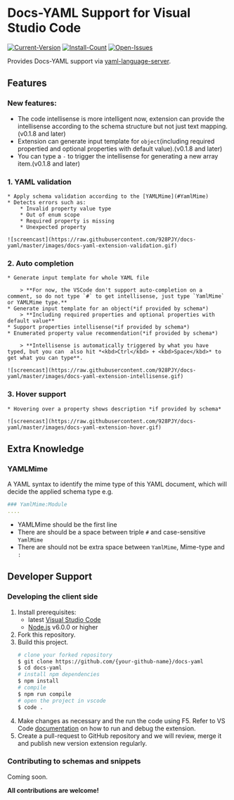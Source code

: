 
# Docs-YAML Support for Visual Studio Code

[![Current-Version](https://vsmarketplacebadge.apphb.com/version/Gizmos.docs-yaml.svg)](https://marketplace.visualstudio.com/items?itemName=Gizmos.docs-yaml)
[![Install-Count](https://vsmarketplacebadge.apphb.com/installs/Gizmos.docs-yaml.svg)](https://marketplace.visualstudio.com/items?itemName=Gizmos.docs-yaml)
[![Open-Issues](https://vsmarketplacebadge.apphb.com/rating/Gizmos.docs-yaml.svg)](https://marketplace.visualstudio.com/items?itemName=Gizmos.docs-yaml)

Provides Docs-YAML support via [yaml-language-server](https://github.com/redhat-developer/yaml-language-server).

## Features

### New features:

* The code intellisense is more intelligent now, extension can provide the intellisense according to the schema structure but not just text mapping.(v0.1.8 and later)
* Extension can generate input template for `object`(including required propertied and optional properties with default value).(v0.1.8 and later)
* You can type a `-` to trigger the intellisense for generating a new array item.(v0.1.8 and later)

### 1. YAML validation

    * Apply schema validation according to the [YAMLMime](#YamlMime)
    * Detects errors such as:
        * Invalid property value type
        * Out of enum scope
        * Required property is missing
        * Unexpected property

    ![screencast](https://raw.githubusercontent.com/928PJY/docs-yaml/master/images/docs-yaml-extension-validation.gif)

### 2. Auto completion

    * Generate input template for whole YAML file

        > **For now, the VSCode don't support auto-completion on a comment, so do not type `#` to get intellisense, just type `YamlMime` or YAMLMime type.**  
    * Generate input template for an object(*if provided by schema*)  
        > **Including required properties and optional properties with default value**  
    * Support properties intellisense(*if provided by schema*)
    * Enumerated property value recommendation(*if provided by schema*)

        > **Intellisense is automatically triggered by what you have typed, but you can  also hit *<kbd>Ctrl</kbd> + <kbd>Space</kbd>* to get what you can type**.

    ![screencast](https://raw.githubusercontent.com/928PJY/docs-yaml/master/images/docs-yaml-extension-intellisense.gif)

### 3. Hover support

    * Hovering over a property shows description *if provided by schema*

    ![screencast](https://raw.githubusercontent.com/928PJY/docs-yaml/master/images/docs-yaml-extension-hover.gif)

## Extra Knowledge

### **YAMLMime**

A YAML syntax to identify the mime type of this YAML document, which will decide the applied schema type
e.g.

```yaml
### YamlMime:Module
....
```

* YAMLMime should be the first line
* There are should be a space between triple `#` and case-sensitive `YamlMime`
* There are should not be extra space between `YamlMime`, Mime-type and `:`

## Developer Support

### Developing the client side

1. Install prerequisites:
   * latest [Visual Studio Code](https://code.visualstudio.com/)
   * [Node.js](https://nodejs.org/) v6.0.0 or higher
2. Fork this repository.
3. Build this project.
    ```bash
    # clone your forked repository
    $ git clone https://github.com/{your-github-name}/docs-yaml
    $ cd docs-yaml
    # install npm dependencies
    $ npm install
    # compile
    $ npm run compile
    # open the project in vscode
    $ code .
    ```
4. Make changes as necessary and the run the code using F5.
    Refer to VS Code [documentation](https://code.visualstudio.com/docs/extensions/debugging-extensions) on how to run and debug the extension.
5. Create a pull-request to GitHub repository and we will review, merge it and publish new version extension regularly.

### Contributing to schemas and snippets

Coming soon.

**All contributions are welcome!**
